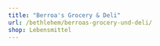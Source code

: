 ```yaml
---
title: "Berroa's Grocery & Deli"
url: /bethlehem/berroas-grocery-und-deli/
shop: Lebensmittel
---
```

